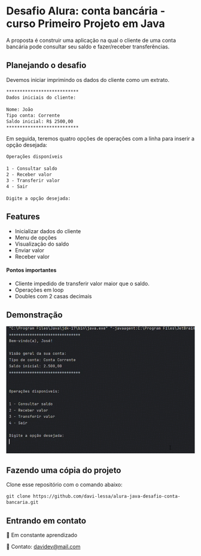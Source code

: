 
# Desafio Alura: conta bancária - curso Primeiro Projeto em Java

A proposta é construir uma aplicação na qual o cliente de uma conta bancária pode consultar seu saldo e fazer/receber transferências.
## Planejando o desafio

Devemos iniciar imprimindo os dados do cliente como um extrato.

```
***************************
Dados iniciais do cliente:

Nome: João
Tipo conta: Corrente
Saldo inicial: R$ 2500,00
***************************
```
Em seguida, teremos quatro opções de operações com a linha para inserir a opção desejada:
```
Operações disponíveis

1 - Consultar saldo
2 - Receber valor
3 - Transferir valor
4 - Sair

Digite a opção desejada:
```

## Features
- Inicializar dados do cliente
- Menu de opções
- Visualização do saldo
- Enviar valor
- Receber valor

#### Pontos importantes
- Cliente impedido de transferir valor maior que o saldo.
- Operações em loop
- Doubles com 2 casas decimais

## Demonstração
![](https://github.com/davi-lessa/alura-java-desafio-conta-bancaria/blob/main/src/assets/video-demonstrativo.gif)

## Fazendo uma cópia do projeto

Clone esse repositório com o comando abaixo:
```
git clone https://github.com/davi-lessa/alura-java-desafio-conta-bancaria.git
```
## Entrando em contato

🧠 Em constante aprendizado

💬 Contato: davidev@mail.com